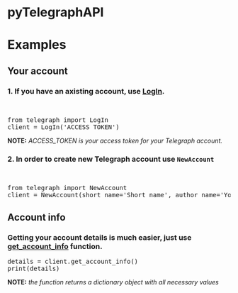 # pyTelegraphAPI

<h1>Examples</h1>

<h2>Your account</h2>
<h3>1. If you have an axisting account, use <u>LogIn</u>.</h3>
<br>
<pre>
from telegraph import LogIn
client = LogIn('ACCESS_TOKEN')
</pre>
<b>NOTE:</b> <i>ACCESS_TOKEN is your access token for your Telegraph account.</i>

<h3>2. In order to create new Telegraph account use <code>NewAccount</code></h3>
</br>
<pre>
from telegraph import NewAccount
client = NewAccount(short_name='Short_name', author_name='Your_Name', author_url='https://your_address.com')
</pre>

<h2>Account info</h2>
<h3>Getting your account details is much easier, just use <u>get_account_info</u> function.</h3>

<pre>
details = client.get_account_info()
print(details)
</pre>

<b>NOTE:</b> <i>the function returns a dictionary object with all necessary values</i>
